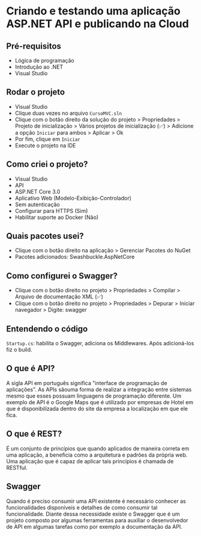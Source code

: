 # Criando e testando uma aplicação ASP.NET API e publicando na Cloud
## Pré-requisitos
- Lógica de programação
- Introdução ao .NET
- Visual Studio

## Rodar o projeto
- Visual Studio
- Clique duas vezes no arquivo `CursoMVC.sln`
- Clique com o botão direito da solução do projeto > Propriedades > Projeto de inicialização > Vários projetos de inicialização (✅) > Adicione a opção `Iniciar` para ambos > Aplicar > Ok
- Por fim, clique em `Iniciar`
- Execute o projeto na IDE

## Como criei o projeto?
- Visual Studio
- API
- ASP.NET Core 3.0
- Aplicativo Web (Modelo-Exibição-Controlador)
- Sem autenticação
- Configurar para HTTPS (Sim)
- Habilitar suporte ao Docker (Não)

## Quais pacotes usei?
- Clique com o botão direito na aplicação > Gerenciar Pacotes do NuGet
- Pacotes adicionados: Swashbuckle.AspNetCore

## Como configurei o Swagger?
- Clique com o botão direito no projeto > Propriedades > Compilar > Arquivo de documentação XML (✅) 
- Clique com o botão direito no projeto > Propriedades > Depurar > Iniciar navegador > Digite: swagger

## Entendendo o código 
`Startup.cs`: habilita o Swagger, adiciona os Middlewares. Após adicioná-los fiz o build.

## O que é API?
A sigla API em português significa "interface de programação de aplicações". As APIs sãouma forma de realizar a integração entre sistemas mesmo que esses possuam linguagens de programação diferente. Um exemplo de API é o Google Maps que é utilizado por empresas de Hotel em que é disponibilizada dentro do site da empresa a localização em que ele fica. 

## O que é REST?
É um conjunto de princípios que quando aplicados de maneira correta em uma aplicação, a beneficia como a arquitetura e padrões da própria web. Uma aplicação que é capaz de aplicar tais princípios é chamada de RESTful.

## Swagger
Quando é preciso consumir uma API existente é necessário conhecer as funcionalidades disponíveis e detalhes de como consumir tal funcionalidade. Diante dessa necessidade existe o Swagger que é um projeto composto por algumas ferramentas para auxiliar o desenvolvedor de API em algumas tarefas como por exemplo a documentação da API.
